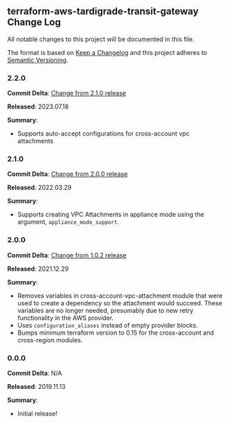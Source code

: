 ## terraform-aws-tardigrade-transit-gateway Change Log

All notable changes to this project will be documented in this file.

The format is based on [Keep a Changelog](http://keepachangelog.com/) and this project adheres to [Semantic Versioning](http://semver.org/).

### 2.2.0

**Commit Delta**: [Change from 2.1.0 release](https://github.com/plus3it/terraform-aws-tardigrade-transit-gateway/compare/2.1.0..2.2.0)

**Released**: 2023.07.18

**Summary**:

*   Supports auto-accept configurations for cross-account vpc attachments

### 2.1.0

**Commit Delta**: [Change from 2.0.0 release](https://github.com/plus3it/terraform-aws-tardigrade-transit-gateway/compare/2.0.0..2.1.0)

**Released**: 2022.03.29

**Summary**:

*   Supports creating VPC Attachments in appliance mode using the argument, `appliance_mode_support`.

### 2.0.0

**Commit Delta**: [Change from 1.0.2 release](https://github.com/plus3it/terraform-aws-tardigrade-transit-gateway/compare/1.0.2..2.0.0)

**Released**: 2021.12.29

**Summary**:

*   Removes variables in cross-account-vpc-attachment module that were used to
    create a dependency so the attachment would succeed. These variables are no
    longer needed, presumably due to new retry functionality in the AWS provider.
*   Uses `configuration_aliases` instead of empty provider blocks.
*   Bumps minimum terraform version to 0.15 for the cross-account and cross-region
    modules.

### 0.0.0

**Commit Delta**: N/A

**Released**: 2019.11.13

**Summary**:

*   Initial release!
